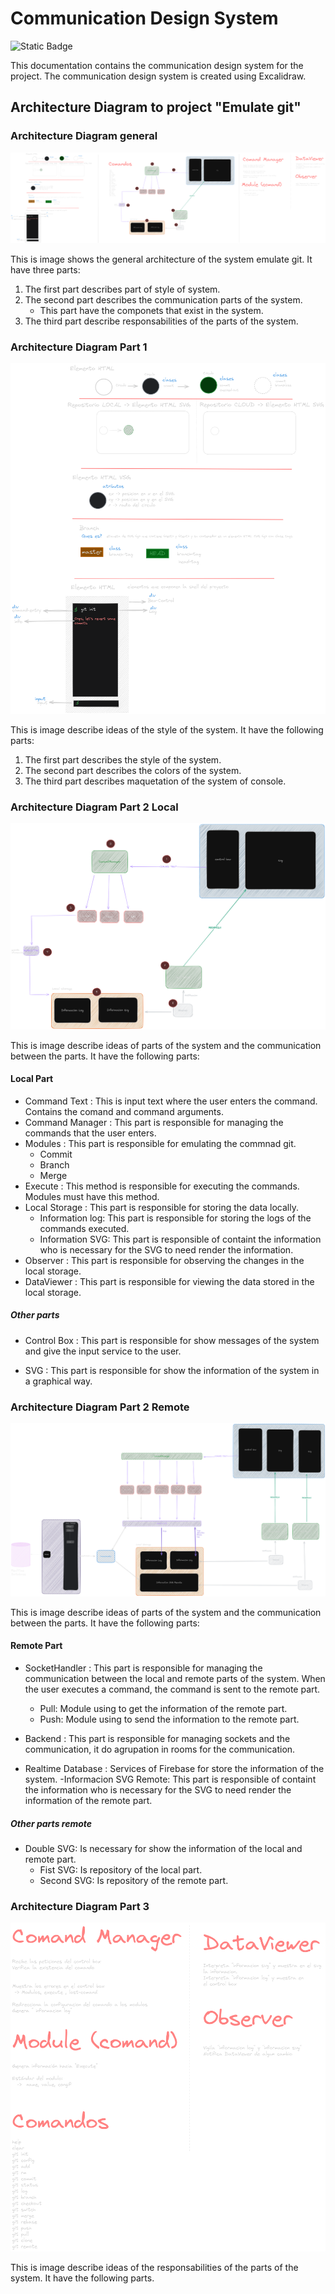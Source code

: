 # Communication Design System

![Static Badge](https://img.shields.io/badge/Excalidraw-black?style=for-the-badge&logo=excalidraw)

This documentation contains the communication design system for the project. The communication design system is created using Excalidraw.

## Architecture Diagram to project "Emulate git"

### Architecture Diagram general

![Architecture Diagram](../assets/MokapsVisualizingGit.png)

This is image shows the general architecture of the system emulate git. It have three parts:

1. The first part describes part of style of system.
2. The second part describes the communication parts of the system.
    - This part have the componets that exist in the system.
3. The third part describe responsabilities of the parts of the system.

### Architecture Diagram Part 1

![Architecture Diagram Part 1](../assets/MokapsVisualizingGitPart1.png)

This is image describe ideas of the style of the system. It have the following parts:

1. The first part describes the style of the system.
2. The second part describes the colors of the system.
3. The third part describes  maquetation of the system of console.

### Architecture Diagram Part 2 Local

![Architecture Diagram Part 2](../assets/MokapsVisualizingGitPart2Local.png)

This is image describe ideas of parts of the system and the communication between the parts. It have the following parts:

#### Local Part

- Command Text : This is input text where the user enters the command. Contains the comand and command arguments.
- Command Manager : This part is responsible for managing the commands that the user enters.
- Modules : This part is responsible for emulating the commnad git.
  - Commit
  - Branch
  - Merge
- Execute :  This method is responsible for executing the commands. Modules must have this method.
- Local Storage : This part is responsible for storing the data locally.
  - Information log: This part is responsible for storing the logs of the commands executed.
  - Information SVG: This part is responsible of containt the information who is necessary for the SVG to need render the information.
- Observer : This part is responsible for observing the changes in the local storage.
- DataViewer : This part is responsible for viewing the data stored in the local storage.

##### Other parts

- Control Box : This part is responsible for show messages of the system and give the input service to the user.

- SVG : This part is responsible for show the information of the system in a graphical way.

### Architecture Diagram Part 2 Remote

![Architecture Diagram Part 2](../assets/MokapsVisualizingGitPart2Remote.png)

This is image describe ideas of parts of the system and the communication between the parts. It have the following parts:

#### Remote Part

- SocketHandler : This part is responsible for managing the communication between the local and remote parts of the system. When the user executes a command, the command is sent to the remote part.
  - Pull: Module using to get the information of the remote part.
  - Push: Module using to send the information to the remote part.

- Backend : This part is responsible for managing sockets and the communication, it do agrupation in rooms for the communication.

- Realtime Database :  Services of Firebase for store the information of the system.
-Informacion SVG Remote: This part is responsible of containt the information who is necessary for the SVG to need render the information of the remote part.

##### Other parts remote

- Double SVG: Is necessary for show the information of the local and remote part.
  - Fist SVG:  Is repository of the local part.
  - Second SVG: Is repository of the remote part.

### Architecture Diagram Part 3

![Architecture Diagram Part 3](../assets/MokapsVisualizingGitPart3.png)

This is image describe ideas of the responsabilities of the parts of the system. It have the following parts.
